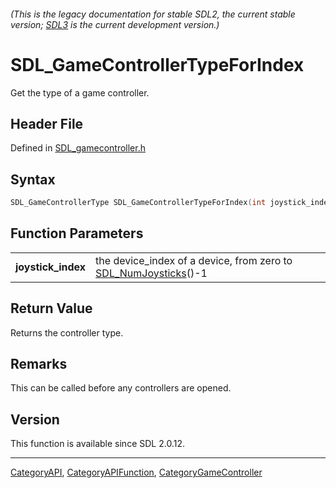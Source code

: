 ###### (This is the legacy documentation for stable SDL2, the current stable version; [SDL3](https://wiki.libsdl.org/SDL3/) is the current development version.)
# SDL_GameControllerTypeForIndex

Get the type of a game controller.

## Header File

Defined in [SDL_gamecontroller.h](https://github.com/libsdl-org/SDL/blob/SDL2/include/SDL_gamecontroller.h)

## Syntax

```c
SDL_GameControllerType SDL_GameControllerTypeForIndex(int joystick_index);

```

## Function Parameters

|                        |                                                                                     |
| ---------------------- | ----------------------------------------------------------------------------------- |
| **joystick_index**     | the device_index of a device, from zero to [SDL_NumJoysticks](SDL_NumJoysticks)()-1 |

## Return Value

Returns the controller type.

## Remarks

This can be called before any controllers are opened.

## Version

This function is available since SDL 2.0.12.

----
[CategoryAPI](CategoryAPI), [CategoryAPIFunction](CategoryAPIFunction), [CategoryGameController](CategoryGameController)

